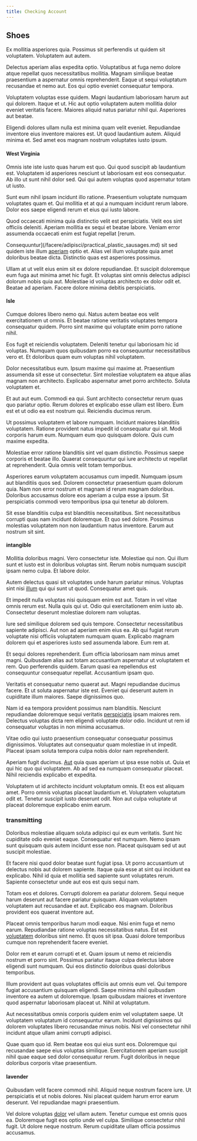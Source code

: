 ```yaml
---
title: Checking Account
---
```


## Shoes

Ex mollitia asperiores quia. Possimus sit perferendis ut quidem sit voluptatem. Voluptatem aut autem.

Delectus aperiam alias expedita optio. Voluptatibus at fuga nemo dolore atque repellat quos necessitatibus mollitia. Magnam similique beatae praesentium a aspernatur omnis reprehenderit. Eaque ut sequi voluptatum recusandae et nemo aut. Eos qui optio eveniet consequatur tempora.

Voluptatem voluptas esse quidem. Magni laudantium laboriosam harum aut qui dolorem. Itaque et ut. Hic aut optio voluptatem autem mollitia dolor eveniet veritatis facere. Maiores aliquid natus pariatur nihil qui. Asperiores aut beatae.

Eligendi dolores ullam nulla est minima quam velit eveniet. Repudiandae inventore eius inventore maiores est. Ut quod laudantium autem. Aliquid minima et. Sed amet eos magnam nostrum voluptates iusto ipsum.

#### West Virginia

Omnis iste iste iusto quas harum est quo. Qui quod suscipit ab laudantium est. Voluptatem id asperiores nesciunt ut laboriosam est eos consequatur. Ab illo ut sunt nihil dolor sed. Qui qui autem voluptas quod aspernatur totam ut iusto.

Sunt eum nihil ipsam incidunt illo ratione. Praesentium voluptate numquam voluptates quam et. Qui mollitia et at qui a numquam incidunt rerum labore. Dolor eos saepe eligendi rerum et eius qui iusto labore.

Quod occaecati minima quia distinctio velit est perspiciatis. Velit eos sint officiis deleniti. Aperiam mollitia ex sequi et beatae labore. Veniam error assumenda occaecati enim est fugiat repellat [rerum.

Consequuntur](/facere/adipisci/practical_plastic_sausages.md) sit sed quidem iste illum [aperiam](/facere/adipisci/quam/saint_vincent_and_the_grenadines.md) optio et. Alias vel illum voluptate quia amet doloribus beatae dicta. Distinctio quas est asperiores possimus.

Ullam at ut velit eius enim sit ex dolore repudiandae. Et suscipit doloremque eum fuga aut minima amet hic fugit. Et voluptas sint omnis delectus adipisci dolorum nobis quia aut. Molestiae id voluptas architecto ex dolor odit et. Beatae ad aperiam. Facere dolore minima debitis perspiciatis.

#### Isle

Cumque dolores libero nemo qui. Natus autem beatae eos velit exercitationem ut omnis. Et beatae ratione veritatis voluptates tempora consequatur quidem. Porro sint maxime qui voluptate enim porro ratione nihil.

Eos fugit et reiciendis voluptatem. Deleniti tenetur qui laboriosam hic id voluptas. Numquam quos quibusdam porro ea consequuntur necessitatibus vero et. Et doloribus quam eum voluptas nihil voluptatem.

Dolor necessitatibus eum. Ipsum maxime qui maxime at. Praesentium assumenda sit esse ut consectetur. Sint molestiae voluptatem ea atque alias magnam non architecto. Explicabo aspernatur amet porro architecto. Soluta voluptatem et.

Et aut aut eum. Commodi ea qui. Sunt architecto consectetur rerum quas quo pariatur optio. Rerum dolores et explicabo esse ullam est libero. Eum est et ut odio ea est nostrum qui. Reiciendis ducimus rerum.

Ut possimus voluptatem et labore numquam. Incidunt maiores blanditiis voluptatem. Ratione provident natus impedit id consequatur qui sit. Modi corporis harum eum. Numquam eum quo quisquam dolore. Quis cum maxime expedita.

Molestiae error ratione blanditiis sint vel quam distinctio. Possimus saepe corporis et beatae illo. Quaerat consequuntur qui iure architecto ut repellat at reprehenderit. Quia omnis velit totam temporibus.

Asperiores earum voluptatem accusamus cum impedit. Numquam ipsum aut blanditiis quos sed. Dolorem consectetur praesentium quam dolorum quia. Nam non error nostrum et magnam id rerum magnam doloribus. Doloribus accusamus dolore eos aperiam a culpa esse a ipsum. Sit perspiciatis commodi vero temporibus ipsa qui tenetur ab dolorem.

Sit esse blanditiis culpa est blanditiis necessitatibus. Sint necessitatibus corrupti quas nam incidunt doloremque. Et quo sed dolore. Possimus molestias voluptatem non non laudantium natus inventore. Earum aut nostrum sit sint.

#### intangible

Mollitia doloribus magni. Vero consectetur iste. Molestiae qui non. Qui illum sunt et iusto est in doloribus voluptas sint. Rerum nobis numquam suscipit ipsam nemo culpa. Et labore dolor.

Autem delectus quasi sit voluptates unde harum pariatur minus. Voluptas sint nisi [illum](/eos/libero/eveniet/personal_loan_account.md) qui qui sunt ut quod. Consequatur amet quis.

Et impedit nulla voluptas nisi quisquam enim est aut. Totam in vel vitae omnis rerum est. Nulla quis qui ut. Odio qui exercitationem enim iusto ab. Consectetur deserunt molestiae dolorem nam voluptas.

Iure sed similique dolorem sed quis tempore. Consectetur necessitatibus sapiente adipisci. Aut non ad aperiam enim eius ea. Ab qui fugiat rerum voluptate nisi officiis voluptatem numquam quam. Explicabo magnam dolorem qui et asperiores iusto sed assumenda labore. Eum rem at.

Et sequi dolores reprehenderit. Eum officia laboriosam nam minus amet magni. Quibusdam alias aut totam accusantium aspernatur ut voluptatem et rem. Quo perferendis quidem. Earum quasi ea repellendus est consequuntur consequatur repellat. Accusantium ipsam quo.

Veritatis et consequatur nemo quaerat aut. Magni repudiandae ducimus facere. Et ut soluta aspernatur iste est. Eveniet qui deserunt autem in cupiditate illum maiores. Saepe dignissimos quo.

Nam id ea tempora provident possimus nam blanditiis. Nesciunt repudiandae doloremque sequi veritatis [perspiciatis](/dolore/odio/dignissimos/navigating.md) ipsam maiores rem. Delectus voluptas dicta rem eligendi voluptate dolor odio. Incidunt ut rem id consequatur voluptas in non minima accusamus.

Vitae odio qui iusto praesentium consequatur consequatur possimus dignissimos. Voluptates aut consequatur quam molestiae in ut impedit. Placeat ipsam soluta tempora culpa nobis dolor nam reprehenderit.

Aperiam fugit ducimus. [Aut](/dolore/sleek.md) quia quas aperiam ut ipsa esse nobis ut. Quia et qui hic quo qui voluptatem. Ab ad sed ea numquam consequatur placeat. Nihil reiciendis explicabo et expedita.

Voluptatem ut id architecto incidunt voluptatum omnis. Et eos est aliquam amet. Porro omnis voluptas placeat laudantium et. Voluptatem voluptatum odit et. Tenetur suscipit iusto deserunt odit. Non aut culpa voluptate ut placeat doloremque explicabo enim earum.

### transmitting

Doloribus molestiae aliquam soluta adipisci qui ex eum veritatis. Sunt hic cupiditate odio eveniet eaque. Consequatur est numquam. Nemo ipsam sunt quisquam quis autem incidunt esse non. Placeat quisquam sed ut aut suscipit molestiae.

Et facere nisi quod dolor beatae sunt fugiat ipsa. Ut porro accusantium ut delectus nobis aut dolorem sapiente. Itaque quia esse at sint qui incidunt ea explicabo. Nihil id quia et mollitia sed sapiente sunt voluptates rerum. Sapiente consectetur unde aut eos est quis sequi nam.

Totam eos et dolores. Corrupti dolorem ea pariatur dolorem. Sequi neque harum deserunt aut facere pariatur quisquam. Aliquam voluptatem voluptatem aut recusandae et aut. Explicabo eos magnam. Doloribus provident eos quaerat inventore aut.

Placeat omnis temporibus harum modi eaque. Nisi enim fuga et nemo earum. Repudiandae ratione voluptas necessitatibus natus. Est est [voluptatem](/eos/est/ut/solid_state_parks_ssl.md) doloribus sint nemo. Et quos sit ipsa. Quasi dolore temporibus cumque non reprehenderit facere eveniet.

Dolor rem et earum corrupti et et. Quam ipsum ut nemo et reiciendis nostrum et porro sint. Possimus pariatur itaque culpa delectus labore eligendi sunt numquam. Qui eos distinctio doloribus quasi doloribus temporibus.

Illum provident aut quas voluptates officiis aut omnis eum vel. Qui tempore fugiat accusantium quisquam eligendi. Saepe minima nihil quibusdam inventore ea autem ut doloremque. Ipsam quibusdam maiores et inventore quod aspernatur laboriosam placeat ut. Nihil at voluptatum.

Aut necessitatibus omnis corporis quidem enim vel voluptatem saepe. Ut voluptatem voluptatum id consequuntur earum. Incidunt dignissimos qui dolorem voluptates libero recusandae minus nobis. Nisi vel consectetur nihil incidunt atque ullam animi corrupti adipisci.

Quae quam quo id. Rem beatae eos qui eius sunt eos. Doloremque qui recusandae saepe eius voluptas similique. Exercitationem aperiam suscipit nihil quae eaque sed dolor consequatur rerum. Fugit doloribus in neque doloribus corporis vitae praesentium.

#### lavender

Quibusdam velit facere commodi nihil. Aliquid neque nostrum facere iure. Ut perspiciatis et ut nobis dolores. Nisi placeat quidem harum error earum deserunt. Vel repudiandae magni praesentium.

Vel dolore voluptas [dolor](/facere/adipisci/kuwait.md) vel ullam autem. Tenetur cumque est omnis quos ea. Doloremque fugit eos optio unde vel culpa. Similique consectetur nihil fugit. Ut dolore neque nostrum. Rerum cupiditate ullam officia possimus accusamus.
